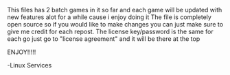 This files has 2 batch games in it so far and each game will be updated with new features alot for a while cause i enjoy doing it
The file is completely open source so if you would like to make changes you can just make sure to give me credit for each repost.
The license key/password is the same for each go just go to "license agreement" and it will be there at the top

ENJOY!!!!!

-Linux Services


